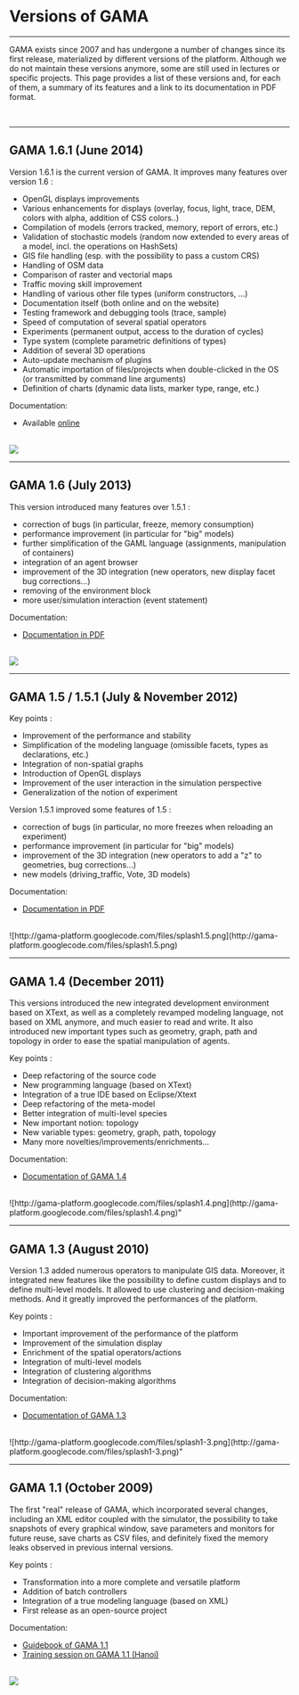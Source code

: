 # Versions of GAMA

---

GAMA exists since 2007 and has undergone a number of changes since its first release, materialized by different versions of the platform. Although we do not maintain these versions anymore, some are still used in lectures or specific projects. This page provides a list of these versions and, for each of them, a summary of its features and a link to its documentation in PDF format.




<br />

---

## GAMA 1.6.1 (June 2014)

Version 1.6.1 is the current version of GAMA. It improves many features over version 1.6 :

  * OpenGL displays improvements
  * Various enhancements for displays (overlay, focus, light, trace, DEM, colors with alpha, addition of CSS colors..)
  * Compilation of models (errors tracked, memory, report of errors, etc.)
  * Validation of stochastic models (random now extended to every areas of a model, incl. the operations on HashSets)
  * GIS file handling (esp. with the possibility to pass a custom CRS)
  * Handling of OSM data
  * Comparison of raster and vectorial maps
  * Traffic moving skill improvement
  * Handling of various other file types (uniform constructors, ...)
  * Documentation itself (both online and on the website)
  * Testing framework and debugging tools (trace, sample)
  * Speed of computation of several spatial operators
  * Experiments (permanent output, access to the duration of cycles)
  * Type system (complete parametric definitions of types)
  * Addition of several 3D operations
  * Auto-update mechanism of plugins
  * Automatic importation of files/projects when double-clicked in the OS (or transmitted by command line arguments)
  * Definition of charts (dynamic data lists, marker type, range, etc.)

Documentation:
  * Available [online](G__Overview.md)

<br />
<img src='https://gama-platform.googlecode.com/svn/wiki/images/splash/GAMA161.png' />

<br />

---

## GAMA 1.6 (July 2013)
This version introduced many features over 1.5.1 :

  * correction of bugs (in particular, freeze, memory consumption)
  * performance improvement (in particular for "big" models)
  * further simplification of the GAML language (assignments, manipulation of containers)
  * integration of an agent browser
  * improvement of the 3D integration (new operators, new display facet bug corrections...)
  * removing of the environment block
  * more user/simulation interaction (event statement)

Documentation:
  * [Documentation in PDF](http://gama-platform.googlecode.com/files/docGAMAv16.pdf)
<br />
<img src='https://gama-platform.googlecode.com/svn/wiki/images/splash/GAMA16.png' />

<br />

---

## GAMA 1.5 / 1.5.1 (July & November 2012)
Key points :
  * Improvement of the performance and stability
  * Simplification of the modeling language (omissible facets, types as declarations, etc.)
  * Integration of non-spatial graphs
  * Introduction of OpenGL displays
  * Improvement of the user interaction in the simulation perspective
  * Generalization of the notion of experiment

Version 1.5.1 improved some features of 1.5 :

  * correction of bugs (in particular, no more freezes when reloading an experiment)
  * performance improvement (in particular for "big" models)
  * improvement of the 3D integration (new operators to add a "z" to geometries, bug corrections...)
  * new models (driving\_traffic, Vote, 3D models)

Documentation:
  * [Documentation in PDF](http://code.google.com/p/gama-platform/downloads/detail?name=GAMAv151%20-%20doc.pdf)

<br />
![http://gama-platform.googlecode.com/files/splash1.5.png](http://gama-platform.googlecode.com/files/splash1.5.png)

<br />

---

## GAMA 1.4 (December 2011)
This versions introduced the new integrated development environment based on XText, as well as a completely revamped modeling language, not based on XML anymore, and much easier to read and write. It also introduced new important types such as geometry, graph, path and topology in order to ease the spatial manipulation of agents.

Key points :
  * Deep refactoring of the source code
  * New programming language (based on XText)
  * Integration of a true IDE based on Eclipse/Xtext
  * Deep refactoring of the meta-model
  * Better integration of multi-level species
  * New important notion: topology
  * New variable types: geometry, graph, path, topology
  * Many more novelties/improvements/enrichments…

Documentation:
  * <a href='https://gama-platform.googlecode.com/svn/wiki/pdf/GAMAv14.pdf'>Documentation of GAMA 1.4 </a>

<br />
![http://gama-platform.googlecode.com/files/splash1.4.png](http://gama-platform.googlecode.com/files/splash1.4.png)"
<br />

---

## GAMA 1.3 (August 2010)
Version 1.3 added numerous operators to manipulate GIS data. Moreover, it integrated new features like the possibility to define custom displays and to define multi-level models. It allowed to use clustering and decision-making methods. And it greatly improved the performances of the platform.

Key points :
  * Important improvement of the performance of the platform
  * Improvement of the simulation display
  * Enrichment of the spatial operators/actions
  * Integration of multi-level models
  * Integration of clustering algorithms
  * Integration of decision-making algorithms

Documentation:
  * <a href='https://gama-platform.googlecode.com/svn/wiki/pdf/GAMAv13.pdf'> Documentation of GAMA 1.3 </a>

<br />
![http://gama-platform.googlecode.com/files/splash1-3.png](http://gama-platform.googlecode.com/files/splash1-3.png)"
<br />

---

## GAMA 1.1 (October 2009)
The first "real" release of GAMA, which incorporated several changes, including an XML editor coupled with the simulator, the possibility to take snapshots of every graphical window, save parameters and monitors for future reuse, save charts as CSV files, and definitely fixed the memory leaks observed in previous internal versions.

Key points :
  * Transformation into a more complete and versatile platform
  * Addition of batch controllers
  * Integration of a true modeling language (based on XML)
  * First release as an open-source project

Documentation:
  * [Guidebook of GAMA 1.1](http://gama-platform.googlecode.com/files/Gama_guidebook_20_oct_2009.pdf)
  * [Training session on GAMA 1.1 (Hanoi)](TrainingSessionHanoi2009.md)

<br />
<img src='http://gama-platform.googlecode.com/files/Splash1.1.png' />